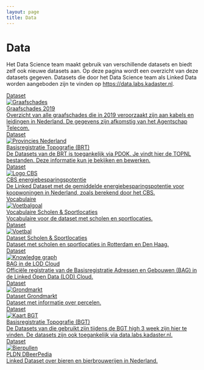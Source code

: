 ```yaml
---
layout: page
title: Data
---
```


# Data

Het Data Science team maakt gebruik van verschillende datasets en biedt zelf ook nieuwe datasets aan. Op deze pagina wordt een overzicht van deze datasets gegeven. Datasets die door het Data Science team als Linked Data worden aangeboden zijn te vinden op <https://data.labs.kadaster.nl>.

<div class="cards-wrapper">
  <a href="https://data.labs.kadaster.nl/agentschap-telecom/graafschades">
    <div class="card">
      <div class="card-type">Dataset</div>
      <img class="card-image" src="/assets/images/graafschades.webp" alt="Graafschades">
      <div class="card-title">Graafschades 2019</div>
      <div class="card-description">Overzicht van alle graafschades die in 2019 veroorzaakt zijn aan kabels en leidingen in Nederland.  De gegevens zijn afkomstig van het Agentschap Telecom.</div>
    </div>
  </a>
  <a href="https://www.pdok.nl/introductie/-/article/basisregistratie-topografie-brt-topnl">
    <div class="card">
      <div class="card-type">Dataset</div>
      <img class="card-image" src="/assets/images/nederland-provincies.jpg" alt="Provincies Nederland">
      <div class="card-title">Basisregistratie Topografie (BRT)</div>
      <div class="card-description">De Datasets van de BRT is toegankelijk via PDOK. Je vindt hier de TOPNL bestanden. Deze  informatie kun je bekijken en bewerken.</div>
    </div>
  </a>
  <a href="https://data.pldn.nl/cbs/energiebesparing">
    <div class="card">
      <div class="card-type">Dataset</div>
      <img class="card-image" src="/assets/images/cbs-logo.png" alt="Logo CBS">
      <div class="card-title">CBS energiebesparingspotentie</div>
      <div class="card-description">De Linked Dataset met de gemiddelde energiebesparingspotentie voor koopwoningen in Nederland, zoals berekend door het CBS.</div>
    </div>
  </a>
  <a href="/data/haal-centraal-vocab/index-en.html">
    <div class="card">
      <div class="card-type">Vocabulaire</div>
      <img class="card-image" src="/assets/images/voetbal.jpg" alt="Voetbalgoal">
      <div class="card-title">Vocabulaire Scholen &amp; Sportlocaties</div>
      <div class="card-description">Vocabulaire voor de dataset met scholen en sportlocaties.</div>
    </div>
  </a>
  <a href="https://data.labs.kadaster.nl/haal-centraal/scholen-sportlocaties">
    <div class="card">
      <div class="card-type">Dataset</div>
      <img class="card-image" src="/assets/images/voetbal.png" alt="Voetbal">
      <div class="card-title">Dataset Scholen &amp; Sportlocaties</div>
      <div class="card-description">Dataset met scholen en sportlocaties in Rotterdam en Den Haag.</div>
    </div>
  </a>
  <a href="https://lod-cloud.net/dataset/bag">
    <div class="card">
      <div class="card-type">Dataset</div>
      <img class="card-image" src="/assets/images/bag-in-lod-cloud.png" alt="Knowledge graph">
      <div class="card-title">BAG in de LOD Cloud</div>
      <div class="card-description">Officiële registratie van de Basisregistratie Adressen en Gebouwen (BAG) in de Linked Open Data (LOD) Cloud.</div>
    </div>
  </a>
  <a href="https://data.labs.kadaster.nl/kadaster/grondmarkt">
    <div class="card">
      <div class="card-type">Dataset</div>
      <img class="card-image" src="/assets/images/grondmarkt.jpg" alt="Grondmarkt">
      <div class="card-title">Dataset Grondmarkt</div>
      <div class="card-description">Dataset met informatie over percelen.</div>
    </div>
  </a>
  <a href="https://data.labs.kadaster.nl/bgt-high3">
    <div class="card">
      <div class="card-type">Dataset</div>
      <img class="card-image" src="/assets/images/bgt.jpg" alt="Kaart BGT">
      <div class="card-title">Basisregistratie Topografie (BGT)</div>
      <div class="card-description">De Datasets van die gebruikt zijn tijdens de BGT high 3 week zijn hier te vinden. De datasets zijn ook toegankelijk via data.labs.kadaster.nl.</div>
    </div>
  </a>
  <a href="https://data.pldn.nl/pldn/bier">
    <div class="card">
      <div class="card-type">Dataset</div>
      <img class="card-image" src="/assets/images/bier.jpg" alt="Bierpullen">
      <div class="card-title">PLDN DBeerPedia</div>
      <div class="card-description">Linked Dataset over bieren en bierbrouwerijen in Nederland.</div>
    </div>
  </a>
  <!--
  <a href="https://data.labs.kadaster.nl/kadaster/transacties-apeldoorn/">
    <div class="card">
      <div class="card-type">Dataset</div>
      <img class="card-image" src="/assets/images/kadaster-logo.png" alt="Logo Kadaster">
      <div class="card-title">Kadaster transactie data</div>
      <div class="card-description">Dataset met transactie data over verschillende verkoop en koop aktes van het kadaster.</div>
    </div>
  </a>
  -->
</div>
